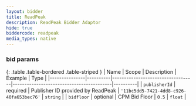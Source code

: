 ```yaml
---
layout: bidder
title: ReadPeak
description: ReadPeak Bidder Adaptor
hide: true
biddercode: readpeak
media_types: native
---
```


### bid params

{: .table .table-bordered .table-striped }
| Name          | Scope    | Description                       | Example                                  | Type     |
|---------------|----------|-----------------------------------|------------------------------------------|----------|
| `publisherId` | required | Publisher ID provided by ReadPeak | `'11bc5dd5-7421-4dd8-c926-40fa653bec76'` | `string` |
| `bidfloor`    | optional | CPM Bid Floor                     | `0.5`                                    | `float`  |
